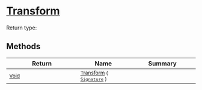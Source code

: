 # [Transform](./FillPenUpDurations-100663741.md)


Return type:
## Methods

| Return | Name | Summary | 
| --- | --- | --- | 
| <sub>[Void](https://docs.microsoft.com/en-us/dotnet/api/System.Void)</sub><img width=200/>| <sub>[Transform](./FillPenUpDurations-100663741.md) ( [`Signature`](./../../../../Signature.md) )</sub>| <sub></sub><img width=200/>| <br>


